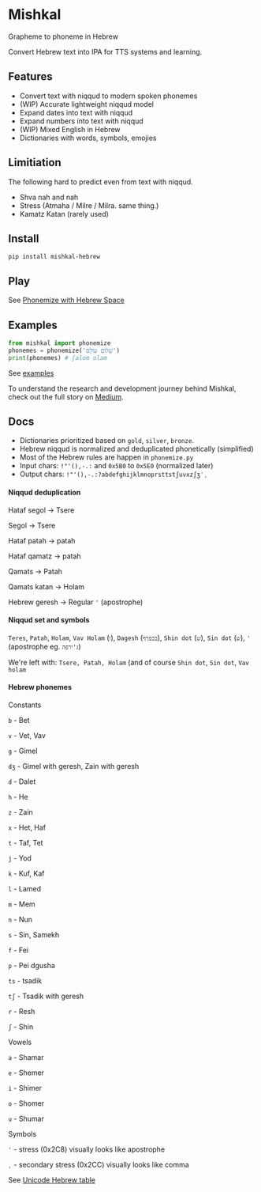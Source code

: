 # Mishkal

Grapheme to phoneme in Hebrew

Convert Hebrew text into IPA for TTS systems and learning.

## Features

- Convert text with niqqud to modern spoken phonemes
- (WIP) Accurate lightweight niqqud model
- Expand dates into text with niqqud
- Expand numbers into text with niqqud
- (WIP) Mixed English in Hebrew
- Dictionaries with words, symbols, emojies


## Limitiation

The following hard to predict even from text with niqqud.

- Shva nah and nah
- Stress (Atmaha / Milre / Milra. same thing.)
- Kamatz Katan (rarely used)

## Install
```console
pip install mishkal-hebrew
```

## Play

See [Phonemize with Hebrew Space](https://huggingface.co/spaces/thewh1teagle/phonemize-in-hebrew)

## Examples
```python
from mishkal import phonemize
phonemes = phonemize('שָׁלוֹם עוֹלָם') 
print(phonemes) # ʃalom olam
```

See [examples](examples)

To understand the research and development journey behind Mishkal, check out the full story on [Medium](https://medium.com/@thewh1teagle/hebrew-tts-its-not-easy-7f57a7842d57).

## Docs

- Dictionaries prioritized based on `gold`, `silver`, `bronze`.
- Hebrew niqqud is normalized and deduplicated phonetically (simplified)
- Most of the Hebrew rules are happen in `phonemize.py`
- Input chars: `!"'(),-.:` and `0x5B0` to `0x5E0` (normalized later)
- Output chars: `!"'(),-.:?abdefghijklmnoprsttstʃuvxzʃʒˈˌ`

#### Niqqud deduplication

Hataf segol -> Tsere

Segol -> Tsere

Hataf patah -> patah

Hataf qamatz -> patah

Qamats -> Patah

Qamats katan -> Holam

Hebrew geresh -> Regular `'` (apostrophe)

#### Niqqud set and symbols

`Teres`, `Patah`, `Holam`, `Vav Holam` (`ו`), `Dagesh` (`בכפךף`), `Shin dot` (`ש`), `Sin dot` (`ש`), `'` (apostrophe eg. `ג'ירפה`)

We're left with: `Tsere, Patah, Holam` (and of course `Shin dot`, `Sin dot`, `Vav holam`

#### Hebrew phonemes

Constants

`b` - Bet

`v` - Vet, Vav

`g` - Gimel

`dʒ` - Gimel with geresh, Zain with geresh

`d` - Dalet

`h` - He

`z` - Zain

`x` - Het, Haf

`t` - Taf, Tet

`j` - Yod

`k` - Kuf, Kaf

`l` - Lamed

`m` - Mem

`n` - Nun

`s` - Sin, Samekh

`f` - Fei

`p` - Pei dgusha

`ts` - tsadik

`tʃ` - Tsadik with geresh

`r` - Resh

`ʃ` - Shin

Vowels

`a` - Shamar

`e` - Shemer

`i` - Shimer

`o` - Shomer

`u` - Shumar

Symbols

`ˈ` - stress (0x2C8) visually looks like apostrophe

`ˌ` - secondary stress (0x2CC) visually looks like comma

See [Unicode Hebrew table](https://en.wikipedia.org/wiki/Unicode_and_HTML_for_the_Hebrew_alphabet#Compact_table)
